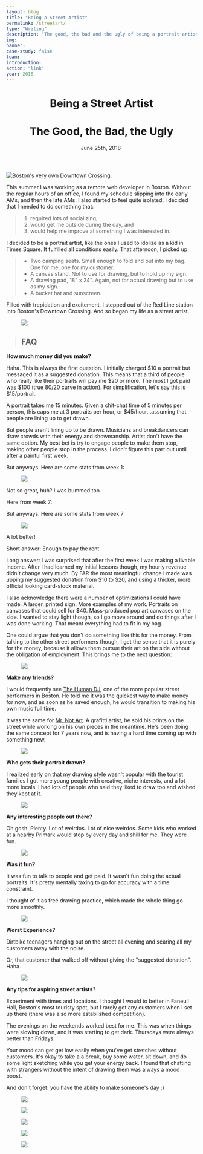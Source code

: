 ```yaml
---
layout: blog
title: "Being a Street Artist"
permalink: /streetart/
type: "Writing"
description: "The good, the bad and the ugly of being a portrait artist on the streets of Boston."
img: 
banner: 
case-study: false
team: 
introduction: 
action: "link"
year: 2018
---
```


<!-- ---
layout: blog
title: Vignettes
subtitle:
permalink: /vignettes/
--- -->


  <header class="tc-ns pt4 pt5-ns">
    <h1 class="f3 fw4 f2-m f-subheadline-l baskerville measure lh-title mt0 mb0">Being a Street Artist</h1>
    <h1 class="f4 fw4 f3-m center f2-l font-light font-body measure lh-title mt0">The Good, the Bad, the Ugly</h1>
    <time class="f5 f5-l db fw4 font-body mb4"> June 25th, 2018</time>
    <img class="w-100 dib center-ns measure f3" src="/assets/img/streetart/opening.jpg" alt=""/>
  </header>

![Boston's very own Downtown Crossing.]({{site.baseurl}}/assets/img/streetart/downtown.jpg)

This summer I was working as a remote web developer in Boston. Without the regular hours of an office, I found my schedule slipping into the early AMs, and then the late AMs. I also started to feel quite isolated. I decided that I needed to do something that:

> 1. required lots of socializing,
> 2. would get me outside during the day, and
> 3. would help me improve at something I was interested in.

I decided to be a portrait artist, like the ones I used to idolize as a kid in Times Square. It fulfilled all conditions easily. That afternoon, I picked up:
> - Two camping seats. Small enough to fold and put into my bag. One for me, one for my customer.
> - A canvas stand. Not to use for drawing, but to hold up my sign.
> - A drawing pad, 18" x 24". Again, not for actual drawing but to use as my sign.
> - A bucket hat and sunscreen.

Filled with trepidation and excitement, I stepped out of the Red Line station into Boston's Downtown Crossing. And so began my life as a street artist.

<figure class="ph5-ns ph4 mw6 pb3 center"><img class="mb4" src="{{site.baseurl}}/assets/img/streetart/image0.jpg"></figure>

> ## FAQ

**How much money did you make?**

Haha. This is always the first question. I initially charged $10 a portrait but messaged it as a suggested donation. This means that a third of people who really like their portraits will pay me $20 or more. The most I got paid was $100 (true [80/20 curve](https://www.8020curve.com/instructions.html) in action). For simplification, let's say this is $15/portrait. 

A portrait takes me 15 minutes. Given a chit-chat time of 5 minutes per person, this caps me at 3 portraits per hour, or $45/hour...assuming that people are lining up to get drawn.

But people aren't lining up to be drawn. Musicians and breakdancers can draw crowds with their energy and showmanship. Artist don't have the same option. My best bet is try to engage people to make them stop, making other people stop in the process. I didn't figure this part out until after a painful first week.

But anyways. Here are some stats from week 1:
<figure class="ph5-ns ph4 mw8 pb3 center"><img class="mb3" src="{{site.baseurl}}/assets/img/streetart/week1.png"></figure>

Not so great, huh? I was bummed too. 

Here from week 7: 

But anyways. Here are some stats from week 7:
<figure class="ph5-ns ph4 mw8 pb3 center"><img class="mb3" src="{{site.baseurl}}/assets/img/streetart/week7.png"></figure>

A lot better!

Short answer: Enough to pay the rent. 

Long answer: I was surprised that after the first week I was making a livable income. After I had learned my initial lessons though, my hourly revenue didn't change very much. By FAR the most meaningful change I made was upping my suggested donation from $10 to $20, and using a thicker, more official looking card-stock material.

I also acknowledge there were a number of optimizations I could have made. A larger, printed sign. More examples of my work. Portraits on canvases that could sell for $40. Mass-produced pop art canvases on the side. I wanted to stay light though, so I go move around and do things after I was done working. That meant everything had to fit in my bag. 

One could argue that you don't do something like this for the money. From talking to the other street performers though, I get the sense that it is purely for the money, because it allows them pursue their art on the side without the obligation of employment. This brings me to the next question:

<figure class="ph5-ns ph4 mw6 pb3 center"><img class="mb4" src="{{site.baseurl}}/assets/img/streetart/image1.jpg"></figure>

**Make any friends?**

I would frequently see [The Human DJ](https://www.instagram.com/thehumandj/), one of the more popular street performers in Boston. He told me it was the quickest way to make money for now, and as soon as he saved enough, he would transition to making his own music full time.

It was the same for [Mr. Not Art](http://www.mettermedia.com/not-art-x-metter-media-interview/). A grafitti artist, he sold his prints on the street while working on his own pieces in the meantime. He's been doing the same concept for 7 years now, and is having a hard time coming up with something new.

<figure class="ph5-ns ph4 mw6 pb3 center"><img class="mb4" src="{{site.baseurl}}/assets/img/streetart/image2.jpg"></figure>

**Who gets their portrait drawn?**

I realized early on that my drawing style wasn't popular with the tourist families I got more young people with creative, niche interests, and a lot more locals. I had lots of people who said they liked to draw too and wished they kept at it. 

<figure class="ph5-ns ph4 mw8 pb3 center"><img class="mb4" src="{{site.baseurl}}/assets/img/streetart/image3.jpg"></figure>

**Any interesting people out there?**

Oh gosh. Plenty. Lot of weirdos. Lot of nice weirdos. Some kids who worked at a nearby Primark would stop by every day and shill for me. They were fun.

<figure class="ph5-ns ph4 mw8 pb3 center"><img class="mb4" src="{{site.baseurl}}/assets/img/streetart/kids.jpg"></figure>

**Was it fun?**

It was fun to talk to people and get paid. It wasn't fun doing the actual portraits. It's pretty mentally taxing to go for accuracy with a time constraint.

I thought of it as free drawing practice, which made the whole thing go more smoothly. 

<figure class="ph5-ns ph4 mw6 pb3 center"><img class="mb4" src="{{site.baseurl}}/assets/img/streetart/image4.jpg"></figure>

**Worst Experience?**

Dirtbike teenagers hanging out on the street all evening and scaring all my customers away with the noise.

Or, that customer that walked off without giving the "suggested donation". Haha.

<figure class="ph5-ns ph4 mw6 pb3 center"><img class="mb4" src="{{site.baseurl}}/assets/img/streetart/kid.jpg"></figure>

**Any tips for aspiring street artists?**

Experiment with times and locations. I thought I would to better in Faneuil Hall, Boston's most touristy spot, but I rarely got any customers when I set up there (there was also more established competition).

The evenings on the weekends worked best for me. This was when things were slowing down, and it was starting to get dark. Thursdays were always better than Fridays.

Your mood can get get low easily when you've get stretches without customers. It's okay to take a a break, buy some water, sit down, and do some light sketching while you get your energy back. I found that chatting with strangers without the intent of drawing them was always a mood boost.

And don't forget: you have the ability to make someone's day :)

<figure class="ph5-ns ph4 mw6 pb3 center"><img class="mb4" src="{{site.baseurl}}/assets/img/streetart/pair.jpg"></figure>
<figure class="ph5-ns ph4 mw6 pb3 center"><img class="mb4" src="{{site.baseurl}}/assets/img/streetart/image5.jpg"></figure>
<figure class="ph5-ns ph4 mw6 pb3 center"><img class="mb4" src="{{site.baseurl}}/assets/img/streetart/image6.jpg"></figure>
<figure class="ph5-ns ph4 mw6 pb3 center"><img class="mb4" src="{{site.baseurl}}/assets/img/streetart/sunny.jpg"></figure>
<figure class="ph5-ns ph4 mw6 pb3 center"><img class="mb4" src="{{site.baseurl}}/assets/img/streetart/mysign.jpg"></figure>


<!-- 
<div class="cover">
<iframe src="https://player.vimeo.com/video/242748906" width="100%" height="335" class="mt4 mt5-ns" frameborder="0" webkitallowfullscreen mozallowfullscreen allowfullscreen></iframe>
</div> -->
